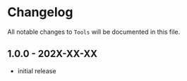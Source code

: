 # Changelog

All notable changes to `Tools` will be documented in this file.

## 1.0.0 - 202X-XX-XX

- initial release
